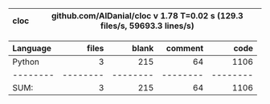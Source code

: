 cloc|github.com/AlDanial/cloc v 1.78  T=0.02 s (129.3 files/s, 59693.3 lines/s)
--- | ---

Language|files|blank|comment|code
:-------|-------:|-------:|-------:|-------:
Python|3|215|64|1106
--------|--------|--------|--------|--------
SUM:|3|215|64|1106
